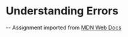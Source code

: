 # Understanding Errors
-- Assignment imported from [MDN Web Docs](https://developer.mozilla.org/en-US/docs/Learn/JavaScript/First_steps/What_went_wrong)